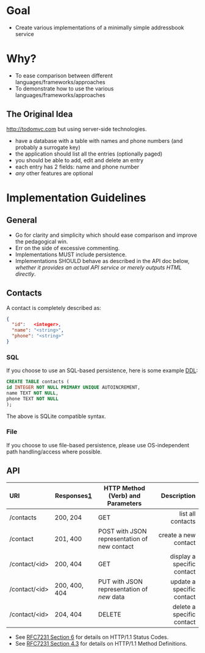 # Goal

* Create various implementations of a minimally simple addressbook service

# Why?

* To ease comparison between different languages/frameworks/approaches
* To demonstrate how to use the various languages/frameworks/approaches

## The Original Idea

http://todomvc.com but using server-side technologies.

* have a database with a table with names and phone numbers (and probably a surrogate key)
* the application should list all the entries (optionally paged)
* you should be able to add, edit and delete an entry
* each entry has 2 fields: name and phone number
* *any* other features are optional


# Implementation Guidelines

## General

* Go for clarity and simplicity which should ease comparison and improve the pedagogical win.
* Err on the side of excessive commenting.
* Implementations MUST include persistence.
* Implementations SHOULD behave as described in the API doc below, *whether it provides an actual API service or merely outputs HTML directly*.

## Contacts

A contact is completely described as:

```json
{
  "id":   <integer>,
  "name": "<string>",
  "phone": "<string>"
}
```

### SQL

If you choose to use an SQL-based persistence, here is some example [DDL]:

```sql
CREATE TABLE contacts (
id INTEGER NOT NULL PRIMARY UNIQUE AUTOINCREMENT,
name TEXT NOT NULL,
phone TEXT NOT NULL
);
```

The above is SQLite compatible syntax.

### File

If you choose to use file-based persistence, please use OS-independent path handling/access where possible.

## API

|        URI        | Responses[1]  |   HTTP Method (Verb) and Parameters           |        Description                  |
|:------------------|---------------|-----------------------------------------------|------------------------------------:|
| /contacts         | 200, 204      | GET                                           | list all contacts                   |
| /contact          | 201, 400      | POST with JSON representation of new contact  | create a new contact                |
| /contact/\<id>    | 200, 404      | GET                                           | display a specific contact          |
| /contact/\<id>    | 200, 400, 404 | PUT with JSON representation of *new* data    | update a specific contact           |
| /contact/\<id>    | 204, 404      | DELETE                                        | delete a specific contact           |

* See [RFC7231 Section 6][1] for details on HTTP/1.1 Status Codes.
* See [RFC7231 Section 4.3][2] for details on HTTP/1.1 Method Definitions.


[1]: https://tools.ietf.org/html/rfc7231#section-6
[2]: https://tools.ietf.org/html/rfc7231#section-4.3
[DDL]: https://en.wikipedia.org/wiki/Data_definition_language
